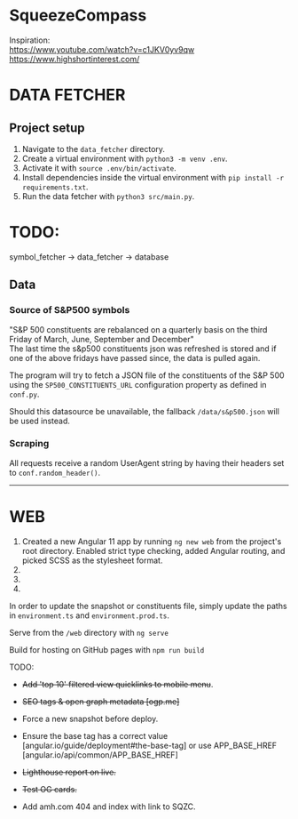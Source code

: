 # SqueezeCompass

Inspiration:  
https://www.youtube.com/watch?v=c1JKV0yv9qw  
https://www.highshortinterest.com/  


# DATA FETCHER
## Project setup
1. Navigate to the `data_fetcher` directory.
2. Create a virtual environment with `python3 -m venv .env`.
3. Activate it with `source .env/bin/activate`.
4. Install dependencies inside the virtual environment with `pip install -r requirements.txt`.
5. Run the data fetcher with `python3 src/main.py`.

# TODO:
symbol_fetcher ->
data_fetcher   ->
database

## Data

### Source of S&P500 symbols
"S&P 500 constituents are rebalanced on a quarterly basis on the third Friday of March, June, September and December"  
The last time the s&p500 constituents json was refreshed is stored and if one of the above fridays have passed since, the data is pulled again. 

The program will try to fetch a JSON file of the constituents of the S&P 500 using the 
`SP500_CONSTITUENTS_URL` configuration property as defined in `conf.py`.

Should this datasource be unavailable, the fallback `/data/s&p500.json` will be used instead.


### Scraping

All requests receive a random UserAgent string by having their headers set to `conf.random_header()`.

---

# WEB

1. Created a new Angular 11 app by running `ng new web` from the project's root directory.
   Enabled strict type checking, added Angular routing, and picked SCSS as the stylesheet format.
2.
3.
4.

In order to update the snapshot or constituents file, simply update the paths in `environment.ts` and `environment.prod.ts`.

Serve from the `/web` directory with `ng serve`

Build for hosting on GitHub pages with `npm run build`


TODO:
- <s>Add 'top 10' filtered view quicklinks to mobile menu</s>.

- <s>SEO tags & open graph metadata [ogp.me]</s>
- Force a new snapshot before deploy.

- Ensure the base tag has a correct value [angular.io/guide/deployment#the-base-tag]
  or use APP_BASE_HREF [angular.io/api/common/APP_BASE_HREF]

- <s>Lighthouse report on live.</s>
- <s>Test OG cards.</s>

- Add amh.com 404 and index with link to SQZC.
